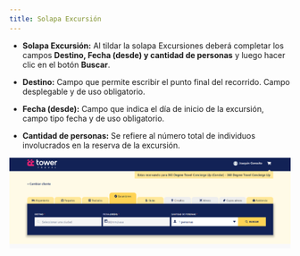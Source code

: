 ```yaml
---
title: Solapa Excursión
---
```


- **Solapa Excursión:** Al tildar la solapa Excursiones deberá completar los campos **Destino, Fecha (desde) y cantidad de personas** y luego hacer clic en el botón **Buscar**.

- **Destino:** Campo que permite escribir el punto final del recorrido. Campo desplegable y de uso obligatorio.

- **Fecha (desde):** Campo que indica el día de inicio de la excursión, campo tipo fecha y de uso obligatorio.

- **Cantidad de personas:** Se refiere al número total de individuos involucrados en la reserva de la excursión.


![Filtros Excursiones](../../../static/img/reservas-online/excursiones/filtros.png)